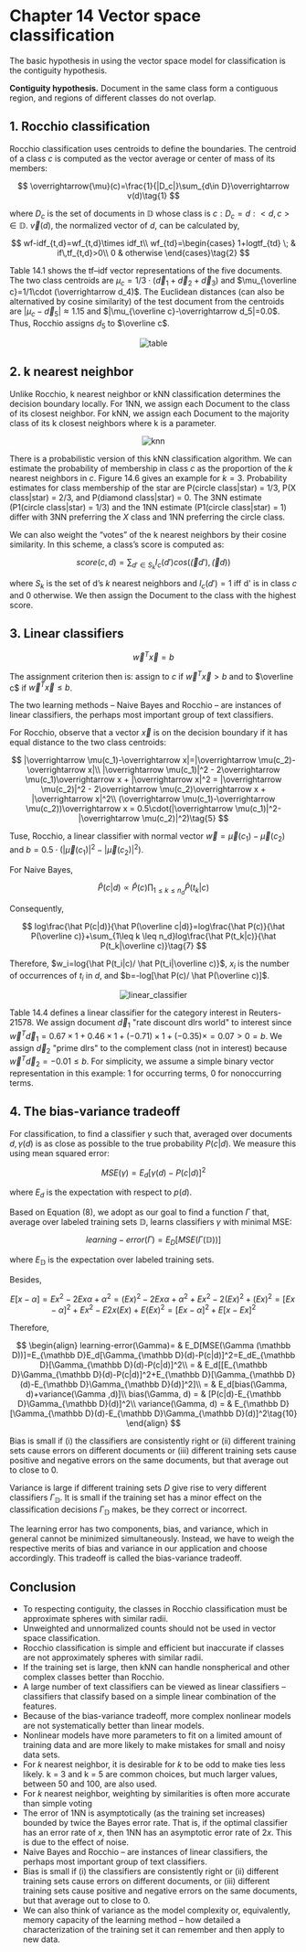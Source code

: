 # Chapter 14 Vector space classification

The basic hypothesis in using the vector space model for classification is the contiguity hypothesis.

**Contiguity hypothesis.** Document in the same class form a contiguous region, and regions of different classes do not overlap.

## 1. Rocchio classification

Rocchio classification uses centroids to define the boundaries. The centroid of a class $c$ is computed as the vector average or center of mass of its members:

$$
\overrightarrow{\mu}(c)=\frac{1}{|D_c|}\sum_{d\in D}\overrightarrow v(d)\tag{1}
$$

where $D_c$ is the set of documents in $\mathbb D$ whose class is $c:D_c={d:<d,c>\in \mathbb D}$. $\overrightarrow v(d)$, the normalized vector of $d$, can be calculated by,

$$
wf-idf_{t,d}=wf_{t,d}\times idf_t\\
wf_{td}=\begin{cases}
1+logtf_{td} \; & if\,tf_{t,d}>0\\
0 & otherwise
\end{cases}\tag{2}
$$

Table 14.1 shows the tf–idf vector representations of the five documents. The two class centroids are $\mu_c=1/3\cdot (\overrightarrow d_1+\overrightarrow d_2+\overrightarrow d_3)$ and $\mu_{\overline c}=1/1\cdot (\overrightarrow d_4)$. The  Euclidean distances (can also be alternatived by cosine similarity) of the test document from the centroids are $|\mu_c-\overrightarrow d_5|\approx 1.15$ and $|\mu_{\overline c}-\overrightarrow d_5|=0.0$. Thus, Rocchio assigns $d_5$ to $\overline c$.

<center>

![table](table.png)
</center>

## 2. k nearest neighbor

Unlike Rocchio, k nearest neighbor or kNN classification determines the decision boundary locally. For 1NN, we assign each Document to the class of its closest neighbor. For kNN, we assign each Document to the majority class of its k closest neighbors where k is a parameter. 

<center>

![knn](knn.png)
</center>

There is a probabilistic version of this kNN classification algorithm. We can estimate the probability of membership in class $c$ as the proportion of the $k$ nearest neighbors in $c$. Figure 14.6 gives an example for $k = 3$. Probability estimates for class membership of the star are P(circle class|star) = 1/3, P(X class|star) = 2/3, and P(diamond class|star) = 0. The 3NN estimate (P1(circle class|star) = 1/3) and the 1NN estimate (P1(circle class|star) = 1) differ with 3NN preferring the $X$ class and 1NN preferring the circle class.

We can also weight the “votes” of the k nearest neighbors by their cosine similarity. In this scheme, a class’s score is computed as:

$$
score(c,d)=\sum_{d'\in S_k}I_c(d')cos(\overrightarrow(d'),\overrightarrow(d))\tag{3}
$$

where $S_k$ is the set of d’s $k$ nearest neighbors and $I_c(d') = 1$ iff d' is in class $c$ and 0 otherwise. We then assign the Document to the class with the highest score.

## 3. Linear classifiers

$$
\overrightarrow w^T\overrightarrow x = b\tag{4}
$$

The assignment criterion then is: assign to $c$ if $\overrightarrow w^T \overrightarrow x > b$ and to $\overline c$ if $\overrightarrow w^T \overrightarrow x \leq b$.

The two learning methods – Naive Bayes and Rocchio – are instances of linear classifiers, the perhaps most important group of text classifiers.

For Rocchio, observe that a vector $\overrightarrow x$ is on the decision boundary if it has equal distance to the two class centroids:

$$
|\overrightarrow \mu(c_1)-\overrightarrow x|=|\overrightarrow \mu(c_2)-\overrightarrow x|\\
|\overrightarrow \mu(c_1)|^2 - 2\overrightarrow \mu(c_1)\overrightarrow x + |\overrightarrow x|^2 = |\overrightarrow \mu(c_2)|^2 - 2\overrightarrow \mu(c_2)\overrightarrow x + |\overrightarrow x|^2\\
(\overrightarrow \mu(c_1)-\overrightarrow \mu(c_2))\overrightarrow x = 0.5\cdot(|\overrightarrow \mu(c_1)|^2-|\overrightarrow \mu(c_2)|^2)\tag{5}
$$

Tuse, Rocchio, a linear classifier with normal vector $\overrightarrow w=\overrightarrow \mu(c_1)-\overrightarrow \mu(c_2)$ and $b=0.5\cdot(|\overrightarrow \mu(c_1)|^2-|\overrightarrow \mu(c_2)|^2)$.

For Naive Bayes,

$$
\hat P(c|d) \propto \hat P(c)\prod_{1\leq k \leq n_d}\hat P(t_k|c)\tag{6}
$$

Consequently,

$$
log\frac{\hat P(c|d)}{\hat P(\overline c|d)}=log\frac{\hat P(c)}{\hat P(\overline c)}+\sum_{1\leq k \leq n_d}log\frac{\hat P(t_k|c)}{\hat P(t_k|\overline c)}\tag{7} 
$$

Therefore, $w_i=log{\hat P(t_i|c)/ \hat P(t_i|\overline c)}$, $x_i$ is the number of occurrences of $t_i$ in $d$, and $b=-log[\hat P(c)/ \hat P(\overline c)]$.

<center>

![linear_classifier](linear_classifier.png)
</center>

Table 14.4 defines a linear classifier for the category interest in Reuters-21578. We assign document $\overrightarrow d_1$ "rate discount dlrs world" to interest since $\overrightarrow w^T\overrightarrow d_1=0.67\times 1+0.46\times 1+(-0.71)\times 1+(-0.35)\times =0.07>0=b$. We assign $\overrightarrow d_2$ "prime dlrs" to the complement class (not in interest) because $\overrightarrow w^T\overrightarrow d_2=-0.01\leq b$. For simplicity, we assume a simple binary vector representation in this example: 1 for occurring terms, 0 for nonoccurring terms.

## 4. The bias-variance tradeoff

For classification, to find a classifier $\gamma$ such that, averaged over documents $d, \gamma (d)$ is as close as possible to the true probability $P(c|d)$. We measure this using mean squared error:

$$
MSE(\gamma)=E_d[\gamma(d)-P(c|d)]^2\tag{8}
$$

where $E_d$ is the expectation with respect to $p(d)$.

Based on Equation (8), we adopt as our goal to find a function $\Gamma$ that, average over labeled training sets $\mathbb D$, learns classifiers $\gamma$ with minimal MSE:

$$
learning-error(\Gamma)=E_D[MSE(\Gamma (\mathbb D))]\tag{9}
$$

where $E_{\mathbb D}$ is the expectation over labeled training sets. 

Besides, 

$$
E[x-\alpha]=Ex^2-2Ex\alpha+\alpha^2=(Ex)^2-2Ex\alpha+\alpha^2+Ex^2-2(Ex)^2+(Ex)^2=[Ex-\alpha]^2+Ex^2-E2x(Ex)+E(Ex)^2=[Ex-\alpha]^2+E[x-Ex]^2
$$

Therefore,

$$
\begin{align}
learning-error(\Gamma)= & E_D[MSE(\Gamma (\mathbb D))]=E_{\mathbb D}E_d[\Gamma_{\mathbb D}(d)-P(c|d)]^2=E_dE_{\mathbb D}[\Gamma_{\mathbb D}(d)-P(c|d)]^2\\
= & E_d[[E_{\mathbb D}\Gamma_{\mathbb D}(d)-P(c|d)]^2+E_{\mathbb D}[\Gamma_{\mathbb D}(d)-E_{\mathbb D}\Gamma_{\mathbb D}(d)]^2]\\
= & E_d[bias(\Gamma, d)+variance(\Gamma ,d)]\\
bias(\Gamma, d) = & [P(c|d)-E_{\mathbb D}\Gamma_{\mathbb D}(d)]^2\\
variance(\Gamma, d) = & E_{\mathbb D}[\Gamma_{\mathbb D}(d)-E_{\mathbb D}\Gamma_{\mathbb D}(d)]^2\tag{10}
\end{align}
$$

Bias is small if (i) the classifiers are consistently right or (ii) different training sets cause errors on different documents or (iii) different training sets cause positive and negative errors on the same documents, but that average out to close to 0. 

Variance is large if different training sets $D$ give rise to very different classifiers $\Gamma_{\mathbb D}$. It is small if the training set has a minor effect on the classification decisions $\Gamma_{\mathbb D}$ makes, be they correct or incorrect. 

The learning error has two components, bias, and variance, which in general cannot be minimized simultaneously. Instead, we have to weigh the respective merits of bias and variance in our application and choose accordingly. This tradeoff is called the bias-variance tradeoff.

## Conclusion

- To respecting contiguity, the classes in Rocchio classification must be approximate spheres with similar radii. 
- Unweighted and unnormalized counts should not be used in vector space classification.
- Rocchio classification is simple and efficient but inaccurate if classes are not approximately spheres with similar radii.
- If the training set is large, then kNN can handle nonspherical and other complex classes better than Rocchio.
- A large number of text classifiers can be viewed as linear classifiers – classifiers that classify based on a simple linear combination of the features.
- Because of the bias-variance tradeoff, more complex nonlinear models are not systematically better than linear models. 
- Nonlinear models have more parameters to fit on a limited amount of training data and are more likely to make mistakes for small and noisy data sets.
- For $k$ nearest neighbor, it is desirable for $k$ to be odd to make ties less likely. k = 3 and k = 5 are common choices, but much larger values, between 50 and 100, are also used. 
- For $k$ nearest neighbor, weighting by similarities is often more accurate than simple voting
- The error of 1NN is asymptotically (as the training set increases) bounded by twice the Bayes error rate. That is, if the optimal classifier has an error rate of $x$, then 1NN has an asymptotic error rate of $2x$. This is due to the effect of noise. 
- Naive Bayes and Rocchio – are instances of linear classifiers, the perhaps most important group of text classifiers.
- Bias is small if (i) the classifiers are consistently right or (ii) different training sets cause errors on different documents, or (iii) different training sets cause positive and negative errors on the same documents, but that average out to close to 0. 
- We can also think of variance as the model complexity or, equivalently, memory capacity of the learning method – how detailed a characterization of the training set it can remember and then apply to new data.
